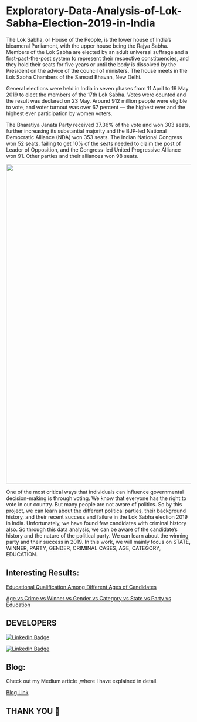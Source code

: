 # Exploratory-Data-Analysis-of-Lok-Sabha-Election-2019-in-India

The Lok Sabha, or House of the People, is the lower house of India’s bicameral Parliament, with the upper house being the Rajya Sabha. Members of the Lok Sabha are elected by an adult universal suffrage and a first-past-the-post system to represent their respective constituencies, and they hold their seats for five years or until the body is dissolved by the President on the advice of the council of ministers. The house meets in the Lok Sabha Chambers of the Sansad Bhavan, New Delhi.


General elections were held in India in seven phases from 11 April to 19 May 2019 to elect the members of the 17th Lok Sabha. Votes were counted and the result was declared on 23 May. Around 912 million people were eligible to vote, and voter turnout was over 67 percent — the highest ever and the highest ever participation by women voters.


The Bharatiya Janata Party received 37.36% of the vote and won 303 seats, further increasing its substantial majority and the BJP-led National Democratic Alliance (NDA) won 353 seats. The Indian National Congress won 52 seats, failing to get 10% of the seats needed to claim the post of Leader of Opposition, and the Congress-led United Progressive Alliance won 91. Other parties and their alliances won 98 seats.

<p align="left">
    <img src="https://upload.wikimedia.org/wikipedia/commons/thumb/c/c2/Indian_General_Election_2019.svg/800px-Indian_General_Election_2019.svg.png" width="670" height="870">
  </p>
  
 One of the most critical ways that individuals can influence governmental decision-making is through voting. We know that everyone has the right to vote in our country. But many people are not aware of politics. So by this project, we can learn about the different political parties, their background history, and their recent success and failure in the Lok Sabha election 2019 in India. Unfortunately, we have found few candidates with criminal history also. So through this data analysis, we can be aware of the candidate’s history and the nature of the political party. We can learn about the winning party and their success in 2019. In this work, we will mainly focus on STATE, WINNER, PARTY, GENDER, CRIMINAL CASES, AGE, CATEGORY, EDUCATION.


Interesting Results:
-----
[Educational Qualification Among Different Ages of Candidates](https://chart-studio.plotly.com/~soham27/10)

[Age vs Crime vs Winner vs Gender vs Category vs State vs Party vs Education](https://chart-studio.plotly.com/~soham27/1)

DEVELOPERS
------
<!--
<p align="left">
    <a href="https://www.linkedin.com/in/soham-nandi-b39288215/" target="_blank"><u>Soham Nandi</u></a>
<a href="https://www.linkedin.com/in/pinaki-subhra-bhattacharya-1a6566217/" target="_blank"><u>Pinaki Subhra Bhattacharya </u></a> <br>
</p>
-->


[![LinkedIn Badge](https://img.shields.io/badge/LinkedIn-Soham-informational?style=flat&logo=linkedin&logoColor=white&color=0D76A8)](https://www.linkedin.com/in/soham-nandi-b39288215/) 

[![LinkedIn Badge](https://img.shields.io/badge/LinkedIn-Pinaki-informational?style=flat&logo=linkedin&logoColor=white&color=0D76A8)](https://www.linkedin.com/in/pinaki-subhra-bhattacharya-1a6566217/) 


Blog:
----

Check out my Medium article ,where I have explained in detail.

[Blog Link](https://nandisoham2017.medium.com/exploratory-data-analysis-of-lok-sabha-election-2019-in-india-f73762268bd8)


THANK YOU :sparkling_heart:
-----







